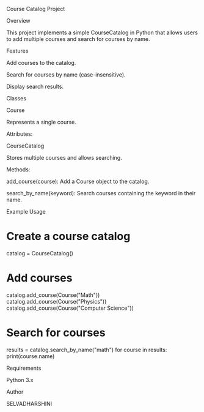 Course Catalog Project

Overview

This project implements a simple CourseCatalog in Python that allows users to add multiple courses and search for courses by name.

Features

Add courses to the catalog.

Search for courses by name (case-insensitive).

Display search results.


Classes

Course

Represents a single course.

Attributes:

CourseCatalog

Stores multiple courses and allows searching.

Methods:

add_course(course): Add a Course object to the catalog.

search_by_name(keyword): Search courses containing the keyword in their name.



Example Usage

# Create a course catalog
catalog = CourseCatalog()

# Add courses
catalog.add_course(Course("Math"))
catalog.add_course(Course("Physics"))
catalog.add_course(Course("Computer Science"))

# Search for courses
results = catalog.search_by_name("math")
for course in results:
    print(course.name)

Requirements

Python 3.x


Author

SELVADHARSHINI 
